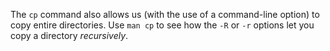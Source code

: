 The `cp` command also allows us (with the use of a command-line option) to copy entire directories. Use `man cp` to see how the `-R` or `-r` options let you copy a directory *recursively*.
    